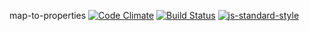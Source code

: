 map-to-properties [![Code Climate](https://codeclimate.com/github/ileri/map-to-properties/badges/gpa.svg)](https://codeclimate.com/github/ileri/map-to-properties) [![Build Status](https://travis-ci.org/ileri/map-to-properties.svg)](https://travis-ci.org/ileri/map-to-properties) [![js-standard-style](https://img.shields.io/badge/code%20style-standard-brightgreen.svg?style=flat)](https://github.com/feross/standard)
